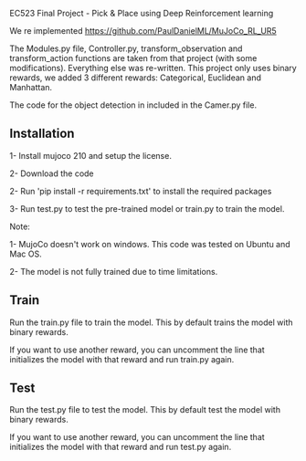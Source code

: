 EC523 Final Project - Pick & Place using Deep Reinforcement learning

We re implemented https://github.com/PaulDanielML/MuJoCo_RL_UR5 

The Modules.py file, Controller.py, transform_observation and transform_action functions are taken from that project (with some modifications). Everything else was re-written. This project only uses binary rewards, we added 3 different rewards: Categorical, Euclidean and Manhattan.

The code for the object detection in included in the Camer.py file.

## Installation

1- Install mujoco 210 and setup the license.

2- Download the code

2- Run 'pip install -r requirements.txt' to install the required packages

3- Run test.py to test the pre-trained model or train.py to train the model.

Note: 

1- MujoCo doesn't work on windows. This code was tested on Ubuntu and Mac OS.

2- The model is not fully trained due to time limitations.

## Train

Run the train.py file to train the model. This by default trains the model with binary rewards.

If you want to use another reward, you can uncomment the line that initializes the model with that reward and run train.py again.


## Test

Run the test.py file to test the model. This by default test the model with binary rewards.

If you want to use another reward, you can uncomment the line that initializes the model with that reward and run test.py again.


